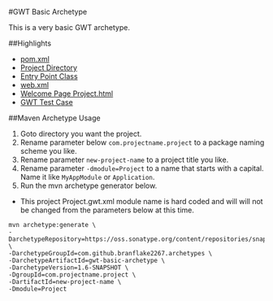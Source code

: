 #GWT Basic Archetype

This is a very basic GWT archetype. 

##Highlights
* [pom.xml](https://github.com/branflake2267/Archetypes/blob/master/archetypes/gwt-basic/pom.xml)
* [Project Directory](https://github.com/branflake2267/Archetypes/tree/master/archetypes/gwt-basic/src/main/java/org/gonevertical/project)
* [Entry Point Class](https://github.com/branflake2267/Archetypes/blob/master/archetypes/gwt-basic/src/main/java/org/gonevertical/project/client/ProjectEntryPoint.java)
* [web.xml](https://github.com/branflake2267/Archetypes/blob/master/archetypes/gwt-basic/src/main/webapp/WEB-INF/web.xml)
* [Welcome Page Project.html](https://github.com/branflake2267/Archetypes/blob/master/archetypes/gwt-basic/src/main/webapp/Project.html)
* [GWT Test Case](https://github.com/branflake2267/Archetypes/tree/master/archetypes/gwt-basic/src/test/java/org/gonevertical/project/client)

##Maven Archetype Usage

1. Goto directory you want the project.
2. Rename parameter below `com.projectname.project` to a package naming scheme you like.
3. Rename parameter `new-project-name` to a project title you like.
4. Rename parameter `-dmodule=Project` to a name that starts with a capital. Name it like `MyAppModule` or `Application`.
5. Run the mvn archetype generator below.

* This project Project.gwt.xml module name is hard coded and will will not be changed from the parameters below at this time.

```
mvn archetype:generate \
-DarchetypeRepository=https://oss.sonatype.org/content/repositories/snapshots \
-DarchetypeGroupId=com.github.branflake2267.archetypes \
-DarchetypeArtifactId=gwt-basic-archetype \
-DarchetypeVersion=1.6-SNAPSHOT \
-DgroupId=com.projectname.project \
-DartifactId=new-project-name \
-Dmodule=Project
```
